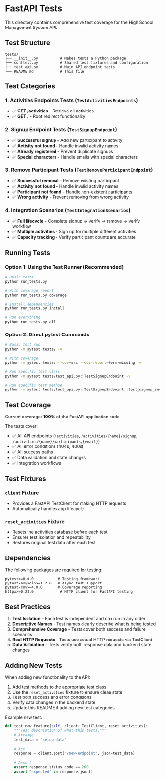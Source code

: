 # FastAPI Tests

This directory contains comprehensive test coverage for the High School Management System API.

## Test Structure

```
tests/
├── __init__.py          # Makes tests a Python package
├── conftest.py          # Shared test fixtures and configuration
├── test_api.py          # Main API endpoint tests
└── README.md            # This file
```

## Test Categories

### 1. **Activities Endpoints Tests** (`TestActivitiesEndpoints`)
- ✅ **GET /activities** - Retrieve all activities
- ✅ **GET /** - Root redirect functionality

### 2. **Signup Endpoint Tests** (`TestSignupEndpoint`) 
- ✅ **Successful signup** - Add new participant to activity
- ✅ **Activity not found** - Handle invalid activity names
- ✅ **Already registered** - Prevent duplicate signups
- ✅ **Special characters** - Handle emails with special characters

### 3. **Remove Participant Tests** (`TestRemoveParticipantEndpoint`)
- ✅ **Successful removal** - Remove existing participant
- ✅ **Activity not found** - Handle invalid activity names  
- ✅ **Participant not found** - Handle non-existent participants
- ✅ **Wrong activity** - Prevent removing from wrong activity

### 4. **Integration Scenarios** (`TestIntegrationScenarios`)
- ✅ **Full lifecycle** - Complete signup → verify → remove → verify workflow
- ✅ **Multiple activities** - Sign up for multiple different activities
- ✅ **Capacity tracking** - Verify participant counts are accurate

## Running Tests

### Option 1: Using the Test Runner (Recommended)
```bash
# Basic tests
python run_tests.py

# With coverage report
python run_tests.py coverage

# Install dependencies
python run_tests.py install

# Run everything
python run_tests.py all
```

### Option 2: Direct pytest Commands
```bash
# Basic test run
python -m pytest tests/ -v

# With coverage
python -m pytest tests/ --cov=src --cov-report=term-missing -v

# Run specific test class
python -m pytest tests/test_api.py::TestSignupEndpoint -v

# Run specific test method
python -m pytest tests/test_api.py::TestSignupEndpoint::test_signup_success -v
```

## Test Coverage

Current coverage: **100%** of the FastAPI application code

The tests cover:
- ✅ All API endpoints (`/activities`, `/activities/{name}/signup`, `/activities/{name}/participants/{email}`)
- ✅ All error conditions (404s, 400s)
- ✅ All success paths
- ✅ Data validation and state changes
- ✅ Integration workflows

## Test Fixtures

### `client` Fixture
- Provides a FastAPI TestClient for making HTTP requests
- Automatically handles app lifecycle

### `reset_activities` Fixture  
- Resets the activities database before each test
- Ensures test isolation and repeatability
- Restores original test data after each test

## Dependencies

The following packages are required for testing:

```
pytest>=8.0.0           # Testing framework
pytest-asyncio>=1.2.0   # Async test support  
pytest-cov>=4.0.0       # Coverage reporting
httpx>=0.28.0            # HTTP client for FastAPI testing
```

## Best Practices

1. **Test Isolation** - Each test is independent and can run in any order
2. **Descriptive Names** - Test names clearly describe what is being tested
3. **Comprehensive Coverage** - Tests cover both success and failure scenarios
4. **Real HTTP Requests** - Tests use actual HTTP requests via TestClient
5. **Data Validation** - Tests verify both response data and backend state changes

## Adding New Tests

When adding new functionality to the API:

1. Add test methods to the appropriate test class
2. Use the `reset_activities` fixture to ensure clean state
3. Test both success and error conditions
4. Verify data changes in the backend state
5. Update this README if adding new test categories

Example new test:
```python
def test_new_feature(self, client: TestClient, reset_activities):
    """Test description of what this tests."""
    # Arrange
    test_data = "setup data"
    
    # Act  
    response = client.post("/new-endpoint", json=test_data)
    
    # Assert
    assert response.status_code == 200
    assert "expected" in response.json()
```